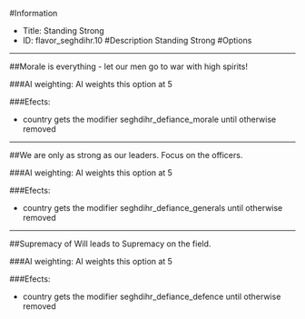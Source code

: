 #Information
 - Title: Standing Strong
 - ID: flavor_seghdihr.10
#Description
Standing Strong
#Options

___
##Morale is everything - let our men go to war with high spirits!

###AI weighting:
AI weights this option at 5


###Efects:<ul><li>country gets the modifier seghdihr_defiance_morale until otherwise removed</li></ul>

___
##We are only as strong as our leaders. Focus on the officers.

###AI weighting:
AI weights this option at 5


###Efects:<ul><li>country gets the modifier seghdihr_defiance_generals until otherwise removed</li></ul>

___
##Supremacy of Will leads to Supremacy on the field.

###AI weighting:
AI weights this option at 5


###Efects:<ul><li>country gets the modifier seghdihr_defiance_defence until otherwise removed</li></ul>
